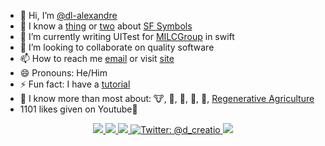 - 👋 Hi, I’m [@dl-alexandre](https://www.x.com/d_creatio)
- 👀 I know a [thing](https://github.com/dl-alexandre/symbolview) or [two](https://github.com/dl-alexandre/SFSymbolKit) about [SF Symbols](https://developer.apple.com/sf-symbols) 
- 🌱 I’m currently writing UITest for [MILCGroup](https://github.com/milcgroup) in swift
- 💞️ I’m looking to collaborate on quality software
- 📫 How to reach me [email](mailto:dalton@alexandrefamilyfarm.com) or visit [site](https://daltonalexandre.carrd.co)
- 😄 Pronouns: He/Him
- ⚡ Fun fact: I have a [tutorial](https://github.com/dl-alexandre/dl-alexandre.github.io/blob/main/verbage/numbering_pushups.md)
- 🤔 I know more than most about: 🐮, 🥛, 🐓, 🥚, 🌱, [Regenerative Agriculture](https://www.alexandrefamilyfarm.com)
- 1101 likes given on Youtube🔺

<p align="center">
    <a href="https://developer.apple.com/xcode/">
        <img src="https://img.shields.io/badge/-xcode-147EFB?style=flat-square&logo=xcode&logoColor=white"/>
    </a>
    <a href="https://developer.apple.com/macos/">
        <img src="https://img.shields.io/badge/-macOS-000000?style=flat-square&logo=macos&logoColor=white"/>
    </a>
    <a href="https://www.swift.org">
        <img src="https://img.shields.io/badge/-swift-F05138?style=flat-square&logo=swift&logoColor=white"/>
    </a>
    <a href="https://twitter.com/d_creatio">
        <img src="https://img.shields.io/badge/Contact-@d_creatio-95a5a6.svg?style=flat" alt="Twitter: @d_creatio"/>
    </a>
    <a href="https://alexandrefamilyfarm.com/">
        <img src="https://custom-icon-badges.demolab.com/badge/-Alexandre%20Family%20Farm-212015?style=for-the-badge&logoColor=fff6e4&logo=aff_headerlogo_red_90x&labelColor=fff6e4"/>
    </a>
</p>

<!---
dl-alexandre/dl-alexandre is a ✨ special ✨ repository because its `README.md` (this file) appears on your GitHub profile.
You can click the Preview link to take a look at your changes.

Simple Icons Resource: https://simpleicons.org/
--->
